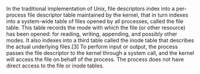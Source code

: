 In the traditional implementation of Unix, file descriptors index into a per-process file descriptor table maintained by the kernel, that in turn indexes into a system-wide table of files opened by all processes, called the file table. This table records the mode with which the file (or other resource) has been opened: for reading, writing, appending, and possibly other modes. It also indexes into a third table called the inode table that describes the actual underlying files.[3] To perform input or output, the process passes the file descriptor to the kernel through a system call, and the kernel will access the file on behalf of the process. The process does not have direct access to the file or inode tables.
